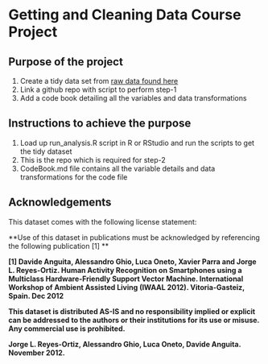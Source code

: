 # Getting and Cleaning Data Course Project

## Purpose of the project

1. Create a tidy data set from [raw data found here](http://archive.ics.uci.edu/ml/datasets/Human+Activity+Recognition+Using+Smartphones)
2. Link a github repo with script to perform step-1
3. Add a code book detailing all the variables and data transformations

## Instructions to achieve the purpose

1. Load up run_analysis.R script in R or RStudio and run the scripts to get the tidy dataset
2. This is the repo which is required for step-2
3. CodeBook.md file contains all the variable details and data transformations for the code file

## Acknowledgements

This dataset comes with the following license statement:

**Use of this dataset in publications must be acknowledged by referencing the following publication [1] **

**[1] Davide Anguita, Alessandro Ghio, Luca Oneto, Xavier Parra and Jorge L. Reyes-Ortiz. Human Activity Recognition on Smartphones using a Multiclass Hardware-Friendly Support Vector Machine. International Workshop of Ambient Assisted Living (IWAAL 2012). Vitoria-Gasteiz, Spain. Dec 2012**

**This dataset is distributed AS-IS and no responsibility implied or explicit can be addressed to the authors or their institutions for its use or misuse. Any commercial use is prohibited.**

**Jorge L. Reyes-Ortiz, Alessandro Ghio, Luca Oneto, Davide Anguita. November 2012.**
